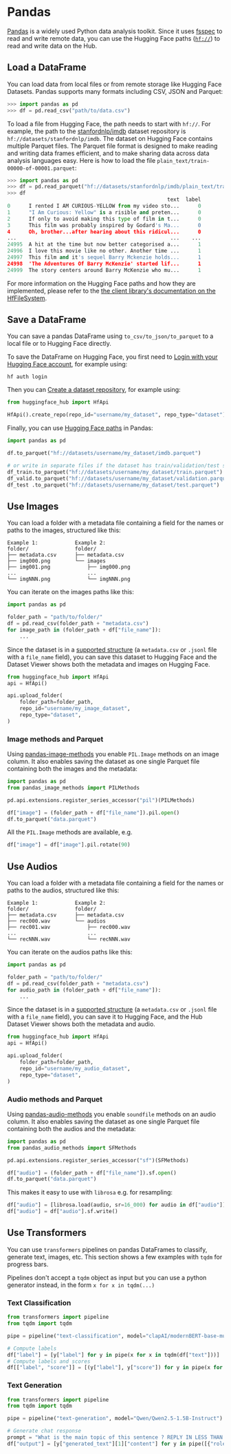 # Pandas

[Pandas](https://github.com/pandas-dev/pandas) is a widely used Python data analysis toolkit.
Since it uses [fsspec](https://filesystem-spec.readthedocs.io) to read and write remote data, you can use the Hugging Face paths ([`hf://`](/docs/huggingface_hub/guides/hf_file_system#integrations)) to read and write data on the Hub.

## Load a DataFrame

You can load data from local files or from remote storage like Hugging Face Datasets. Pandas supports many formats including CSV, JSON and Parquet:

```python
>>> import pandas as pd
>>> df = pd.read_csv("path/to/data.csv")
```

To load a file from Hugging Face, the path needs to start with `hf://`. For example, the path to the [stanfordnlp/imdb](https://huggingface.co/datasets/stanfordnlp/imdb) dataset repository is `hf://datasets/stanfordnlp/imdb`. The dataset on Hugging Face contains multiple Parquet files. The Parquet file format is designed to make reading and writing data frames efficient, and to make sharing data across data analysis languages easy. Here is how to load the file `plain_text/train-00000-of-00001.parquet`:

```python
>>> import pandas as pd
>>> df = pd.read_parquet("hf://datasets/stanfordnlp/imdb/plain_text/train-00000-of-00001.parquet")
>>> df
                                                    text  label
0      I rented I AM CURIOUS-YELLOW from my video sto...      0
1      "I Am Curious: Yellow" is a risible and preten...      0
2      If only to avoid making this type of film in t...      0
3      This film was probably inspired by Godard's Ma...      0
4      Oh, brother...after hearing about this ridicul...      0
...                                                  ...    ...
24995  A hit at the time but now better categorised a...      1
24996  I love this movie like no other. Another time ...      1
24997  This film and it's sequel Barry Mckenzie holds...      1
24998  'The Adventures Of Barry McKenzie' started lif...      1
24999  The story centers around Barry McKenzie who mu...      1
```

For more information on the Hugging Face paths and how they are implemented, please refer to the [the client library's documentation on the HfFileSystem](/docs/huggingface_hub/guides/hf_file_system).

## Save a DataFrame

You can save a pandas DataFrame using `to_csv/to_json/to_parquet` to a local file or to Hugging Face directly.

To save the DataFrame on Hugging Face, you first need to [Login with your Hugging Face account](/docs/huggingface_hub/quick-start#login), for example using:

```
hf auth login
```

Then you can [Create a dataset repository](/docs/huggingface_hub/quick-start#create-a-repository), for example using:

```python
from huggingface_hub import HfApi

HfApi().create_repo(repo_id="username/my_dataset", repo_type="dataset")
```

Finally, you can use [Hugging Face paths](/docs/huggingface_hub/guides/hf_file_system#integrations) in Pandas:

```python
import pandas as pd

df.to_parquet("hf://datasets/username/my_dataset/imdb.parquet")

# or write in separate files if the dataset has train/validation/test splits
df_train.to_parquet("hf://datasets/username/my_dataset/train.parquet")
df_valid.to_parquet("hf://datasets/username/my_dataset/validation.parquet")
df_test .to_parquet("hf://datasets/username/my_dataset/test.parquet")
```

## Use Images

You can load a folder with a metadata file containing a field for the names or paths to the images, structured like this:

```
Example 1:            Example 2:
folder/               folder/
├── metadata.csv      ├── metadata.csv
├── img000.png        └── images
├── img001.png            ├── img000.png
...                       ...
└── imgNNN.png            └── imgNNN.png
```

You can iterate on the images paths like this:

```python
import pandas as pd

folder_path = "path/to/folder/"
df = pd.read_csv(folder_path + "metadata.csv")
for image_path in (folder_path + df["file_name"]):
    ...
```

Since the dataset is in a [supported structure](https://huggingface.co/docs/hub/en/datasets-image#additional-columns) (a `metadata.csv` or `.jsonl` file with a `file_name` field), you can save this dataset to Hugging Face and the Dataset Viewer shows both the metadata and images on Hugging Face.

```python
from huggingface_hub import HfApi
api = HfApi()

api.upload_folder(
    folder_path=folder_path,
    repo_id="username/my_image_dataset",
    repo_type="dataset",
)
```

### Image methods and Parquet

Using [pandas-image-methods](https://github.com/lhoestq/pandas-image-methods) you enable `PIL.Image` methods on an image column. It also enables saving the dataset as one single Parquet file containing both the images and the metadata:

```python
import pandas as pd
from pandas_image_methods import PILMethods

pd.api.extensions.register_series_accessor("pil")(PILMethods)

df["image"] = (folder_path + df["file_name"]).pil.open()
df.to_parquet("data.parquet")
```

All the `PIL.Image` methods are available, e.g.

```python
df["image"] = df["image"].pil.rotate(90)
```

## Use Audios

You can load a folder with a metadata file containing a field for the names or paths to the audios, structured like this:

```
Example 1:            Example 2:
folder/               folder/
├── metadata.csv      ├── metadata.csv
├── rec000.wav        └── audios
├── rec001.wav            ├── rec000.wav
...                       ...
└── recNNN.wav            └── recNNN.wav
```

You can iterate on the audios paths like this:

```python
import pandas as pd

folder_path = "path/to/folder/"
df = pd.read_csv(folder_path + "metadata.csv")
for audio_path in (folder_path + df["file_name"]):
    ...
```

Since the dataset is in a [supported structure](https://huggingface.co/docs/hub/en/datasets-audio#additional-columns) (a `metadata.csv` or `.jsonl` file with a `file_name` field), you can save it to Hugging Face, and the Hub Dataset Viewer shows both the metadata and audio. 

```python
from huggingface_hub import HfApi
api = HfApi()

api.upload_folder(
    folder_path=folder_path,
    repo_id="username/my_audio_dataset",
    repo_type="dataset",
)
```

### Audio methods and Parquet

Using [pandas-audio-methods](https://github.com/lhoestq/pandas-audio-methods) you enable `soundfile` methods on an audio column. It also enables saving the dataset as one single Parquet file containing both the audios and the metadata:

```python
import pandas as pd
from pandas_audio_methods import SFMethods

pd.api.extensions.register_series_accessor("sf")(SFMethods)

df["audio"] = (folder_path + df["file_name"]).sf.open()
df.to_parquet("data.parquet")
```

This makes it easy to use with `librosa` e.g. for resampling:

```python
df["audio"] = [librosa.load(audio, sr=16_000) for audio in df["audio"]]
df["audio"] = df["audio"].sf.write()
```

## Use Transformers

You can use `transformers` pipelines on pandas DataFrames to classify, generate text, images, etc.
This section shows a few examples with `tqdm` for progress bars.

<Tip>

Pipelines don't accept a `tqdm` object as input but you can use a python generator instead, in the form `x for x in tqdm(...)`

</Tip>

### Text Classification

```python
from transformers import pipeline
from tqdm import tqdm

pipe = pipeline("text-classification", model="clapAI/modernBERT-base-multilingual-sentiment")

# Compute labels
df["label"] = [y["label"] for y in pipe(x for x in tqdm(df["text"]))]
# Compute labels and scores
df[["label", "score"]] = [(y["label"], y["score"]) for y in pipe(x for x in tqdm(df["text"]))]
```

### Text Generation

```python
from transformers import pipeline
from tqdm import tqdm

pipe = pipeline("text-generation", model="Qwen/Qwen2.5-1.5B-Instruct")

# Generate chat response
prompt = "What is the main topic of this sentence ? REPLY IN LESS THAN 3 WORDS. Sentence: '{}'"
df["output"] = [y["generated_text"][1]["content"] for y in pipe([{"role": "user", "content": prompt.format(x)}] for x in tqdm(df["text"]))]
```
